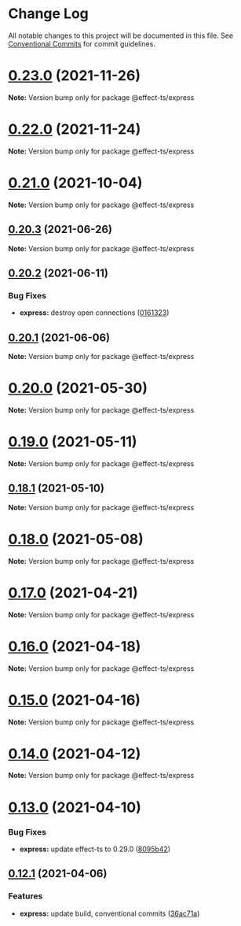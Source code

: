 # Change Log

All notable changes to this project will be documented in this file.
See [Conventional Commits](https://conventionalcommits.org) for commit guidelines.

# [0.23.0](https://github.com/Effect-TS/express/compare/@effect-ts/express@0.22.0...@effect-ts/express@0.23.0) (2021-11-26)

**Note:** Version bump only for package @effect-ts/express





# [0.22.0](https://github.com/Effect-TS/express/compare/@effect-ts/express@0.21.0...@effect-ts/express@0.22.0) (2021-11-24)

**Note:** Version bump only for package @effect-ts/express





# [0.21.0](https://github.com/Effect-TS/express/compare/@effect-ts/express@0.20.3...@effect-ts/express@0.21.0) (2021-10-04)

**Note:** Version bump only for package @effect-ts/express





## [0.20.3](https://github.com/Effect-TS/express/compare/@effect-ts/express@0.20.2...@effect-ts/express@0.20.3) (2021-06-26)

**Note:** Version bump only for package @effect-ts/express





## [0.20.2](https://github.com/Effect-TS/express/compare/@effect-ts/express@0.20.1...@effect-ts/express@0.20.2) (2021-06-11)


### Bug Fixes

* **express:** destroy open connections ([0161323](https://github.com/Effect-TS/express/commit/01613230a0e59518f7db1e0be5fa6af459aca220))





## [0.20.1](https://github.com/Effect-TS/express/compare/@effect-ts/express@0.20.0...@effect-ts/express@0.20.1) (2021-06-06)

**Note:** Version bump only for package @effect-ts/express





# [0.20.0](https://github.com/Effect-TS/express/compare/@effect-ts/express@0.19.0...@effect-ts/express@0.20.0) (2021-05-30)

**Note:** Version bump only for package @effect-ts/express





# [0.19.0](https://github.com/Effect-TS/express/compare/@effect-ts/express@0.18.1...@effect-ts/express@0.19.0) (2021-05-11)

**Note:** Version bump only for package @effect-ts/express





## [0.18.1](https://github.com/Effect-TS/express/compare/@effect-ts/express@0.18.0...@effect-ts/express@0.18.1) (2021-05-10)

**Note:** Version bump only for package @effect-ts/express





# [0.18.0](https://github.com/Effect-TS/express/compare/@effect-ts/express@0.17.0...@effect-ts/express@0.18.0) (2021-05-08)

**Note:** Version bump only for package @effect-ts/express





# [0.17.0](https://github.com/Effect-TS/express/compare/@effect-ts/express@0.16.0...@effect-ts/express@0.17.0) (2021-04-21)

**Note:** Version bump only for package @effect-ts/express





# [0.16.0](https://github.com/Effect-TS/express/compare/@effect-ts/express@0.15.0...@effect-ts/express@0.16.0) (2021-04-18)

**Note:** Version bump only for package @effect-ts/express





# [0.15.0](https://github.com/Effect-TS/express/compare/@effect-ts/express@0.14.0...@effect-ts/express@0.15.0) (2021-04-16)

**Note:** Version bump only for package @effect-ts/express





# [0.14.0](https://github.com/Effect-TS/express/compare/@effect-ts/express@0.13.0...@effect-ts/express@0.14.0) (2021-04-12)

**Note:** Version bump only for package @effect-ts/express





# [0.13.0](https://github.com/Effect-TS/express/compare/@effect-ts/express@0.12.1...@effect-ts/express@0.13.0) (2021-04-10)


### Bug Fixes

* **express:** update effect-ts to 0.29.0 ([8095b42](https://github.com/Effect-TS/express/commit/8095b42855756833219509845a080bcf45a08ed0))





## [0.12.1](https://github.com/Effect-TS/express/compare/@effect-ts/express@0.12.0...@effect-ts/express@0.12.1) (2021-04-06)


### Features

* **express:** update build, conventional commits ([36ac71a](https://github.com/Effect-TS/express/commit/36ac71a41ec598d15189abc0075c2176ac5ba5a4))
